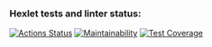 ### Hexlet tests and linter status:
[![Actions Status](https://github.com/IlliaTemnov/frontend-project-lvl3/workflows/hexlet-check/badge.svg)](https://github.com/IlliaTemnov/frontend-project-lvl3/actions)
[![Maintainability](https://api.codeclimate.com/v1/badges/a99a88d28ad37a79dbf6/maintainability)](https://codeclimate.com/github/codeclimate/codeclimate/maintainability)
[![Test Coverage](https://api.codeclimate.com/v1/badges/a99a88d28ad37a79dbf6/test_coverage)](https://codeclimate.com/github/codeclimate/codeclimate/test_coverage)